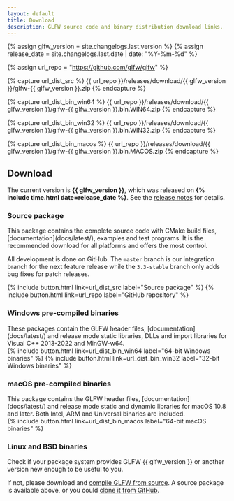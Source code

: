 ```yaml
---
layout: default
title: Download
description: GLFW source code and binary distribution download links.
---
```


{% assign glfw_version = site.changelogs.last.version %}
{% assign release_date = site.changelogs.last.date | date: "%Y-%m-%d" %}

{% assign url_repo = "https://github.com/glfw/glfw" %}

{% capture url_dist_src %}
{{ url_repo  }}/releases/download/{{ glfw_version }}/glfw-{{ glfw_version }}.zip
{% endcapture %}

{% capture url_dist_bin_win64 %}
{{ url_repo  }}/releases/download/{{ glfw_version }}/glfw-{{ glfw_version }}.bin.WIN64.zip
{% endcapture %}

{% capture url_dist_bin_win32 %}
{{ url_repo  }}/releases/download/{{ glfw_version }}/glfw-{{ glfw_version }}.bin.WIN32.zip
{% endcapture %}

{% capture url_dist_bin_macos %}
{{ url_repo  }}/releases/download/{{ glfw_version }}/glfw-{{ glfw_version }}.bin.MACOS.zip
{% endcapture %}

## Download

The current version is **{{ glfw_version }}**, which was released on
<strong>{% include time.html date=release_date %}</strong>.
See the [release notes](docs/latest/news.html) for details.

### Source package

<div class="pure-g">
<div class="pure-u-1 pure-u-md-15-24" markdown="1">
This package contains the complete source code with CMake build files,
[documentation](docs/latest/), examples and test programs. It
is the recommended download for all platforms and offers the most control.

All development is done on GitHub.  The `master` branch is our integration
branch for the next feature release while the `3.3-stable` branch only adds bug
fixes for patch releases.
</div>
<div class="pure-u-1 pure-u-md-1-24"></div>
<div class="pure-u-1 pure-u-md-8-24" markdown="1">
{% include button.html link=url_dist_src label="Source package" %}
{% include button.html link=url_repo label="GitHub repository" %}
</div>
</div>

### Windows pre-compiled binaries

<div class="pure-g">
<div class="pure-u-1 pure-u-md-15-24" markdown="1">
These packages contain the GLFW header files, [documentation](docs/latest/) and
release mode static libraries, DLLs and import libraries for Visual C++
2013-2022 and MinGW-w64.
</div>
<div class="pure-u-1 pure-u-md-1-24"></div>
<div class="pure-u-1 pure-u-md-8-24" markdown="1">
{% include button.html link=url_dist_bin_win64 label="64-bit Windows binaries" %}
{% include button.html link=url_dist_bin_win32 label="32-bit Windows binaries" %}
</div>
</div>

### macOS pre-compiled binaries

<div class="pure-g">
<div class="pure-u-1 pure-u-md-15-24" markdown="1">
This package contains the GLFW header files, [documentation](docs/latest/) and
release mode static and dynamic libraries for macOS 10.8 and later.  Both Intel,
ARM and Universal binaries are included.
</div>
<div class="pure-u-1 pure-u-md-1-24"></div>
<div class="pure-u-1 pure-u-md-8-24" markdown="1">
{% include button.html link=url_dist_bin_macos label="64-bit macOS binaries" %}
</div>
</div>

### Linux and BSD binaries

Check if your package system provides GLFW {{ glfw_version }} or another version
new enough to be useful to you.

If not, please download and [compile GLFW from
source](docs/latest/compile.html).  A source package is available above, or you
could [clone it from GitHub](https://github.com/glfw/glfw).

